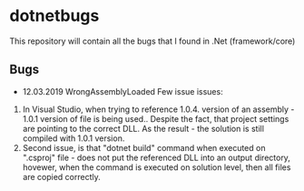 # dotnetbugs
This repository will contain all the bugs that I found in .Net (framework/core)

## Bugs

* 12.03.2019 WrongAssemblyLoaded
Few issue issues:
1. In Visual Studio, when trying to reference 1.0.4. version of an assembly - 1.0.1 version of file is being used.. Despite the fact, that project settings are pointing to the correct DLL.
As the result - the solution is still compiled with 1.0.1 version.
2. Second issue, is that "dotnet build" command when executed on ".csproj" file - does not put the referenced DLL into an output directory, hovewer, when the command is executed on solution level, then all files are copied correctly.

